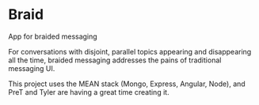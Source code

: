 # Braid
App for braided messaging

For conversations with disjoint, parallel topics appearing and disappearing all the time, braided messaging addresses the pains of traditional messaging UI.

This project uses the MEAN stack (Mongo, Express, Angular, Node), and PreT and Tyler are having a great time creating it.